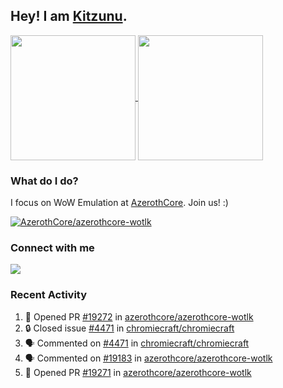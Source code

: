 ## Hey! I am [Kitzunu](https://Github.com/Kitzunu).

<!--
[![Kitzunu's Github stats](https://github-readme-stats.vercel.app/api?username=kitzunu&theme=github_dark&show_icons=true&number_format=long)](https://github.com/Kitzunu)

[![Kitzunu's Language stats](https://github-readme-stats.vercel.app/api/top-langs/?username=Kitzunu&layout=donut&theme=github_dark)](https://github.com/Kitzunu)
-->

<a href="https://github.com/Kitzunu">
  <img height=200 align="center" src="https://github-readme-stats.vercel.app/api?username=kitzunu&theme=github_dark&show_icons=true&number_format=long" />
</a>
<a href="https://github.com/Kitzunu">
  <img height=200 align="center" src="https://github-readme-stats.vercel.app/api/top-langs/?username=Kitzunu&layout=donut&theme=github_dark" />
</a>

### What do I do?

I focus on WoW Emulation at [AzerothCore](https://github.com/AzerothCore). Join us! :)

[![AzerothCore/azerothcore-wotlk](https://github-readme-stats.vercel.app/api/pin/?username=AzerothCore&repo=azerothcore-wotlk&theme=github_dark&show_owner=true)](https://github.com/azerothcore/azerothcore-wotlk)

### Connect with me
[![](https://img.shields.io/badge/AzerothCore%20Discord-Connect%20with%20me!-green)](https://discord.com/invite/gkt4y2x)

### Recent Activity

<!--START_SECTION:activity-->
1. 💪 Opened PR [#19272](https://github.com/azerothcore/azerothcore-wotlk/pull/19272) in [azerothcore/azerothcore-wotlk](https://github.com/azerothcore/azerothcore-wotlk)
2. 🔒 Closed issue [#4471](https://github.com/chromiecraft/chromiecraft/issues/4471) in [chromiecraft/chromiecraft](https://github.com/chromiecraft/chromiecraft)
3. 🗣 Commented on [#4471](https://github.com/chromiecraft/chromiecraft/issues/4471#issuecomment-2208887602) in [chromiecraft/chromiecraft](https://github.com/chromiecraft/chromiecraft)
4. 🗣 Commented on [#19183](https://github.com/azerothcore/azerothcore-wotlk/pull/19183#issuecomment-2208884665) in [azerothcore/azerothcore-wotlk](https://github.com/azerothcore/azerothcore-wotlk)
5. 💪 Opened PR [#19271](https://github.com/azerothcore/azerothcore-wotlk/pull/19271) in [azerothcore/azerothcore-wotlk](https://github.com/azerothcore/azerothcore-wotlk)
<!--END_SECTION:activity-->
